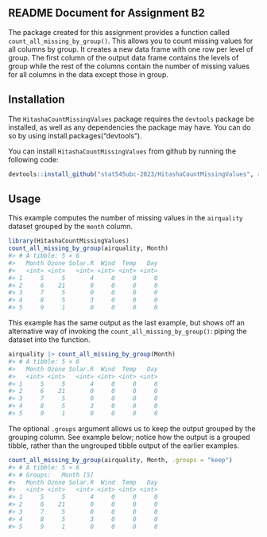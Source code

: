 
<!-- README.md is generated from README.Rmd. Please edit that file -->

## README Document for Assignment B2

<!-- badges: start -->
<!-- badges: end -->

The package created for this assignment provides a function called
`count_all_missing_by_group()`. This allows you to count missing values
for all columns by group. It creates a new data frame with one row per
level of group. The first column of the output data frame contains the
levels of group while the rest of the columns contain the number of
missing values for all columns in the data except those in group.

## Installation

The `HitashaCountMissingValues` package requires the `devtools` package
be installed, as well as any dependencies the package may have. You can
do so by using install.packages(“devtools”).

You can install `HitashaCountMissingValues` from github by running the
following code:

``` r
devtools::install_github("stat545ubc-2023/HitashaCountMissingValues", ref= "0.1.0")
```

## Usage

This example computes the number of missing values in the `airquality`
dataset grouped by the `month` column.

``` r
library(HitashaCountMissingValues)
count_all_missing_by_group(airquality, Month)
#> # A tibble: 5 × 6
#>   Month Ozone Solar.R  Wind  Temp   Day
#>   <int> <int>   <int> <int> <int> <int>
#> 1     5     5       4     0     0     0
#> 2     6    21       0     0     0     0
#> 3     7     5       0     0     0     0
#> 4     8     5       3     0     0     0
#> 5     9     1       0     0     0     0
```

This example has the same output as the last example, but shows off an
alternative way of invoking the `count_all_missing_by_group()`: piping
the dataset into the function.

``` r
airquality |> count_all_missing_by_group(Month) 
#> # A tibble: 5 × 6
#>   Month Ozone Solar.R  Wind  Temp   Day
#>   <int> <int>   <int> <int> <int> <int>
#> 1     5     5       4     0     0     0
#> 2     6    21       0     0     0     0
#> 3     7     5       0     0     0     0
#> 4     8     5       3     0     0     0
#> 5     9     1       0     0     0     0
```

The optional `.groups` argument allows us to keep the output grouped by
the grouping column. See example below; notice how the output is a
grouped tibble, rather than the ungrouped tibble output of the earlier
examples.

``` r
count_all_missing_by_group(airquality, Month, .groups = "keep")
#> # A tibble: 5 × 6
#> # Groups:   Month [5]
#>   Month Ozone Solar.R  Wind  Temp   Day
#>   <int> <int>   <int> <int> <int> <int>
#> 1     5     5       4     0     0     0
#> 2     6    21       0     0     0     0
#> 3     7     5       0     0     0     0
#> 4     8     5       3     0     0     0
#> 5     9     1       0     0     0     0
```
